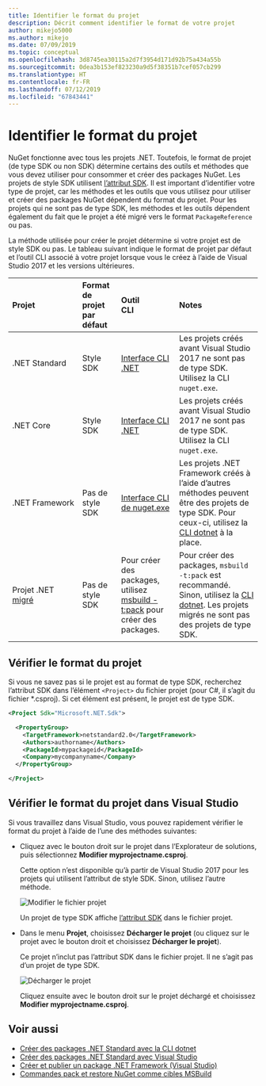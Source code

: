 ```yaml
---
title: Identifier le format du projet
description: Décrit comment identifier le format de votre projet
author: mikejo5000
ms.author: mikejo
ms.date: 07/09/2019
ms.topic: conceptual
ms.openlocfilehash: 3d8745ea30115a2d7f3954d171d92b75a434a55b
ms.sourcegitcommit: 0dea3b153ef823230a9d5f38351b7cef057cb299
ms.translationtype: HT
ms.contentlocale: fr-FR
ms.lasthandoff: 07/12/2019
ms.locfileid: "67843441"
---
```

# <a name="identify-the-project-format"></a>Identifier le format du projet

NuGet fonctionne avec tous les projets .NET. Toutefois, le format de projet (de type SDK ou non SDK) détermine certains des outils et méthodes que vous devez utiliser pour consommer et créer des packages NuGet. Les projets de style SDK utilisent [l’attribut SDK](/dotnet/core/tools/csproj#additions). Il est important d’identifier votre type de projet, car les méthodes et les outils que vous utilisez pour utiliser et créer des packages NuGet dépendent du format du projet. Pour les projets qui ne sont pas de type SDK, les méthodes et les outils dépendent également du fait que le projet a été migré vers le format `PackageReference` ou pas.

La méthode utilisée pour créer le projet détermine si votre projet est de style SDK ou pas. Le tableau suivant indique le format de projet par défaut et l’outil CLI associé à votre projet lorsque vous le créez à l’aide de Visual Studio 2017 et les versions ultérieures.

| Projet&nbsp;&nbsp;&nbsp;&nbsp;&nbsp;&nbsp;&nbsp;&nbsp;&nbsp;&nbsp;&nbsp;&nbsp;&nbsp;&nbsp; | Format de projet par défaut | Outil CLI&nbsp;&nbsp;&nbsp;&nbsp;&nbsp;&nbsp;&nbsp;&nbsp;&nbsp; | Notes |
|:------------- |:-------------|:-----|:-----|
| .NET Standard | Style SDK | [Interface CLI .NET](../install-nuget-client-tools.md#dotnetexe-cli) | Les projets créés avant Visual Studio 2017 ne sont pas de type SDK. Utilisez la CLI `nuget.exe`. |
| .NET Core | Style SDK | [Interface CLI .NET](../install-nuget-client-tools.md#dotnetexe-cli) | Les projets créés avant Visual Studio 2017 ne sont pas de type SDK. Utilisez la CLI `nuget.exe`. |
| .NET Framework | Pas de style SDK | [Interface CLI de nuget.exe](../install-nuget-client-tools.md#nugetexe-cli) | Les projets .NET Framework créés à l’aide d’autres méthodes peuvent être des projets de type SDK. Pour ceux-ci, utilisez la [CLI dotnet](../install-nuget-client-tools.md#dotnetexe-cli) à la place. |
| Projet .NET [migré](../reference/migrate-packages-config-to-package-reference.md) | Pas de style SDK| Pour créer des packages, utilisez [msbuild -t:pack](../reference/migrate-packages-config-to-package-reference.md#create-a-package-after-migration) pour créer des packages. | Pour créer des packages, `msbuild -t:pack` est recommandé. Sinon, utilisez la [CLI dotnet](../install-nuget-client-tools.md#dotnetexe-cli). Les projets migrés ne sont pas des projets de type SDK. |

## <a name="check-the-project-format"></a>Vérifier le format du projet

Si vous ne savez pas si le projet est au format de type SDK, recherchez l’attribut SDK dans l’élément `<Project>` du fichier projet (pour C#, il s’agit du fichier *.csproj). Si cet élément est présent, le projet est de type SDK.

```xml
<Project Sdk="Microsoft.NET.Sdk">

  <PropertyGroup>
    <TargetFramework>netstandard2.0</TargetFramework>
    <Authors>authorname</Authors>
    <PackageId>mypackageid</PackageId>
    <Company>mycompanyname</Company>
  </PropertyGroup>

</Project>
```

## <a name="check-the-project-format-in-visual-studio"></a>Vérifier le format du projet dans Visual Studio

Si vous travaillez dans Visual Studio, vous pouvez rapidement vérifier le format du projet à l’aide de l’une des méthodes suivantes:

- Cliquez avec le bouton droit sur le projet dans l’Explorateur de solutions, puis sélectionnez **Modifier myprojectname.csproj**.

   Cette option n’est disponible qu’à partir de Visual Studio 2017 pour les projets qui utilisent l’attribut de style SDK. Sinon, utilisez l’autre méthode.

   ![Modifier le fichier projet](media/edit-project-file.png)

   Un projet de type SDK affiche [l’attribut SDK](/dotnet/core/tools/csproj#additions) dans le fichier projet.
   
- Dans le menu **Projet**, choisissez **Décharger le projet** (ou cliquez sur le projet avec le bouton droit et choisissez **Décharger le projet**).

   Ce projet n’inclut pas l’attribut SDK dans le fichier projet. Il ne s’agit pas d’un projet de type SDK.

   ![Décharger le projet](media/unload-project.png)

   Cliquez ensuite avec le bouton droit sur le projet déchargé et choisissez **Modifier myprojectname.csproj**.

## <a name="see-also"></a>Voir aussi

- [Créer des packages .NET Standard avec la CLI dotnet](../quickstart/create-and-publish-a-package-using-the-dotnet-cli.md)
- [Créer des packages .NET Standard avec Visual Studio](../quickstart/create-and-publish-a-package-using-visual-studio.md)
- [Créer et publier un package .NET Framework (Visual Studio)](../quickstart/create-and-publish-a-package-using-visual-studio-net-framework.md)
- [Commandes pack et restore NuGet comme cibles MSBuild](../reference/msbuild-targets.md)
